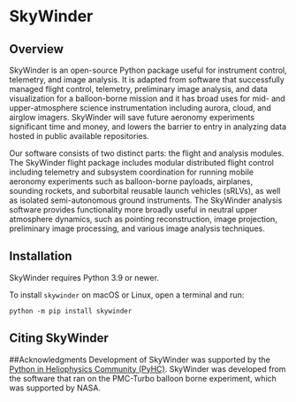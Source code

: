 # SkyWinder
[Python in Heliophysics Community (PyHC)]: https://heliopython.org/

## Overview
SkyWinder is an open-source Python package useful for instrument control, telemetry, and image analysis. It is adapted from software that successfully managed flight control, telemetry, preliminary image analysis, and data visualization for a balloon-borne mission and it has broad uses for mid- and upper-atmosphere science instrumentation including aurora, cloud, and airglow imagers. SkyWinder will save future aeronomy experiments significant time and money, and lowers the barrier to entry in analyzing data hosted in public available repositories.

Our software consists of two distinct parts: the flight and analysis modules. The SkyWinder flight package includes modular distributed flight control including telemetry and subsystem coordination for running mobile aeronomy experiments such as balloon-borne payloads, airplanes, sounding rockets, and suborbital reusable launch vehicles (sRLVs), as well as isolated semi-autonomous ground instruments. The SkyWinder analysis software provides functionality more broadly useful in neutral upper atmosphere dynamics, such as pointing reconstruction, image projection, preliminary image processing, and various image analysis techniques.

## Installation
SkyWinder requires Python 3.9 or newer.

To install `skywinder` on macOS or Linux, open a terminal and run:
```Shell
python -m pip install skywinder
```

## Citing SkyWinder

##Acknowledgments
Development of SkyWinder was supported by the [Python in Heliophysics Community (PyHC)]. SkyWinder was developed from the software that ran on the PMC-Turbo balloon borne experiment, which was supported by NASA.
